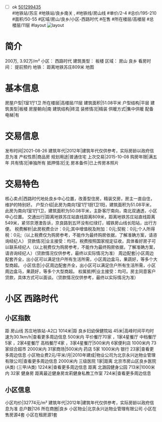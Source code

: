 - [ ] ok [501299435](https://bj.5i5j.com/ershoufang/501299435.html)  
 #地铁站/苏庄 #地铁站/良乡南关 ,  #地铁线/房山线
#单价/2-4 #总价/195-210 #面积/50-55   #区域/房山/良乡/小区-西路时代 #在售 #所在楼层/高楼层 #总楼层/11层 #layout 
![layout](http://image2a.5i5j.com/bdir/layout/358531.jpg_P5.jpg) 
# 简介 
 200万,  3.92万/m² 
小区： 西路时代
建筑类型： 板楼
区域： 房山 良乡
看房时间： 提前预约
地铁： 距离地铁苏庄809米 地图
# 基本信息 
 房屋户型|1室1厅1卫
所在楼层|高楼层/11层
建筑面积|51.08平米
户型结构|平层
建筑类型|板楼
房屋朝向|南
建筑结构|砖混
装修情况|精装
供暖方式|集中供暖
配备电梯|有
# 交易信息 
 发布时间|2021-08-26
建筑年代|2012年|建筑年代仅供参考，实际房龄以政府信息为准
产权性质|商品房
规划用途|普通住宅
上次交易|2015-10-08
购房年限|满五年
共有情况|单独所有
抵押情况|无
房本备件|已上传房本照片
# 交易特色 
 核心卖点|西路时代地处良乡中心位置，改善型住房，精装交房，房主一直自住，维护的特别好。
户型介绍|此房为南向1室1厅1厨1卫1阳，建筑面积为51.08平米，此房为南向1室1厅1卫，建筑面积为50.08平米，主卧客厅南向，南北双通透，小区中心位置。
交通出行|距离地铁苏庄站直线距离809米，距离地铁苏庄站直线距离549米，紧邻京港澳告诉，京良路到五环没有红绿灯，城铁房山线长阳站，出行方便。
税费解析|此房税费合计：0元;其中增值税及附加：0元;契税：0元;个人所得税：0元;（以上税费仅为购房参考，不能作为最终购房依据，了解准确方案，请咨询经纪人）
贷款情况|业主接受：均可。税费按照国家规定征收，具体看好房子可以联系经纪人（以上税费仅为购房参考，不能作为最终购房依据，了解准确方案，请咨询经纪人）（贷款情况仅供参考，最终以实际情况为准）
周边配套|小区周边配套齐全，出小区可以满足住户所有生活所需，小区周边盒马，果蔬好，等多个大型商超。
小区信息|小区周边配套齐全，出小区可以满足住户所有生活所需，小区周边盒马，果蔬好，等多个大型商超。
权属抵押|业主接受：均可。房主同意客户贷款，具体方式可以面谈。（贷款情况仅供参考，最终以实际情况为准）
# 小区 西路时代
## 小区指数 
 距 房山线 苏庄地铁站-A2口 1014米|距 良乡妇幼保健院站 45米|高峰时间平均时速为30.1km/h|查看更多周边信息
500米内 平价餐厅70家 ，1家4星餐厅
中档餐厅5家 ，2家4星餐厅
高档餐厅4家 ，3家4星餐厅|500米内 6家便利店
1000米内 73家综合超市
2000米内 31家商场|500米内 药店 5家
1000米内 银行 23家|查看更多周边信息
小区物业费2元/平米/月|2010年建成|物业公司为北京永兴达物业管理有限公司|查看更多周边信息
2000米内 三级医院 1家|距离 北京市房山区良乡医院(A类) (三甲/A类) 1224米|查看更多周边信息
距离 北潞园健身公园 713米|1000米内 32家 健身房
距离最近健身房龙莉健身私教工作室 724米|查看更多周边信息
## 小区信息 
 小区均价|32774元/m²
建筑年代|2012年|建筑年代仅供参考，实际房龄以政府信息为准
总户数|126
所在商圈|良乡
小区物业|北京永兴达物业管理有限公司
小区在售房源4套
小区在租房源1套
